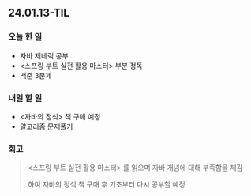 ## 24.01.13-TIL

### 오늘 한 일
- 자바 제네릭 공부
- <스프링 부트 실전 활용 마스터> 부분 정독
- 백준 3문제

### 내일 할 일
- <자바의 정석> 책 구매 예정
- 알고리즘 문제풀기

### 회고
> <스프링 부트 실전 활용 마스터> 를 읽으며 자바 개념에 대해 부족함을 체감
> 
> 하여 자바의 정석 책 구매 후 기초부터 다시 공부할 예정